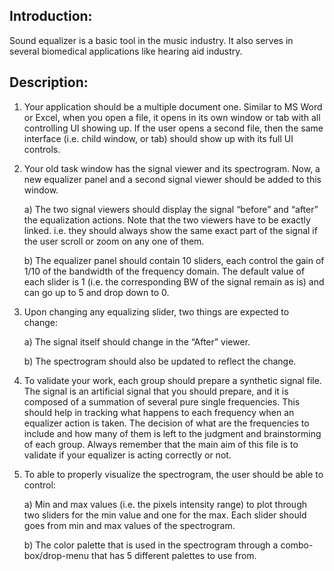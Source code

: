 ## Introduction:
 Sound equalizer is a basic tool in the music industry. It also serves in several biomedical applications like hearing aid industry.
 
## Description: 
1) Your application should be a multiple document one. Similar to MS Word or Excel, when you open a file, it opens in its own window or tab with all controlling UI showing up. If the user opens a second file, then the same interface (i.e. child window, or tab) should show up with its full UI controls.
2) Your old task window has the signal viewer and its spectrogram. Now, a new equalizer panel and a second signal viewer should be added to this window.
    
    a) The two signal viewers should display the signal “before” and “after” the equalization actions. Note that the two viewers have to be exactly linked. i.e. they should always show the same exact part of the signal if the user scroll or zoom on any one of them.

    b) The equalizer panel should contain 10 sliders, each control the gain of 1/10 of the bandwidth of the frequency domain. The default value of each slider is 1 (i.e. the corresponding BW of the signal remain as is) and can go up to 5 and drop down to 0.
4) Upon changing any equalizing slider, two things are expected to change:

    a) The signal itself should change in the “After” viewer.
    
    b) The spectrogram should also be updated to reflect the change.
5) To validate your work, each group should prepare a synthetic signal file. The signal is an artificial signal that you should prepare, and it is composed of a summation of several pure single frequencies. This should help in tracking what happens to each frequency when an equalizer action is taken. The decision of what are the frequencies to include and how many of them is left to the judgment and brainstorming of each group. Always remember that the main aim of this file is to validate if your equalizer is acting correctly or not.
6) To able to properly visualize the spectrogram, the user should be able to control:

    a) Min and max values (i.e. the pixels intensity range) to plot through two sliders for the min value and one for the max. Each slider should goes from min and max values of the spectrogram.
    
    b) The color palette that is used in the spectrogram through a combo-box/drop-menu that has 5 different palettes to use from.